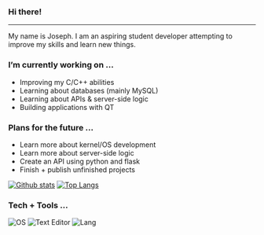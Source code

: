 ### Hi there!

----------------------------------

My name is Joseph. I am an aspiring student developer attempting to improve my skills and learn new things.

### I’m currently working on ...

  - Improving my C/C++ abilities
  - Learning about databases (mainly MySQL)
  - Learning about APIs & server-side logic
  - Building applications with QT
  
### Plans for the future ... 

  - Learn more about kernel/OS development 
  - Learn more about server-side logic
  - Create an API using python and flask
  - Finish + publish unfinished projects
  
[![Github stats](https://github-readme-stats.vercel.app/api?username=Joe-Todd0)](https://github.com/anuraghazra/github-readme-stats)
[![Top Langs](https://github-readme-stats.vercel.app/api/top-langs/?username=Joe-Todd0)](https://github.com/anuraghazra/github-readme-stats)

### Tech + Tools ... 
![OS](https://img.shields.io/badge/OS-Arch+dwm-purple) ![Text Editor](https://img.shields.io/badge/IDE-VIM-purple) ![Lang](https://img.shields.io/badge/Lang-C/C++-purple)
